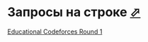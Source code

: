 # Запросы на строке [⬀](https://codeforces.com/problemset/problem/598/B)

[Educational Codeforces Round 1](https://codeforces.com/contest/598)
